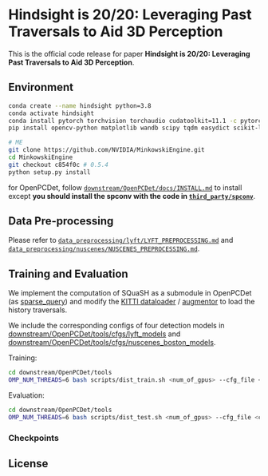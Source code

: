 # Hindsight is 20/20: Leveraging Past Traversals to Aid 3D Perception

This is the official code release for paper **Hindsight is 20/20: Leveraging Past Traversals to Aid 3D Perception**.

## Environment
```bash
conda create --name hindsight python=3.8
conda activate hindsight
conda install pytorch torchvision torchaudio cudatoolkit=11.1 -c pytorch -c nvidia
pip install opencv-python matplotlib wandb scipy tqdm easydict scikit-learn

# ME
git clone https://github.com/NVIDIA/MinkowskiEngine.git
cd MinkowskiEngine
git checkout c854f0c # 0.5.4
python setup.py install
```
for OpenPCDet, follow [`downstream/OpenPCDet/docs/INSTALL.md`](downstream/OpenPCDet/docs/INSTALL.md) to install except
**you should install the spconv with the code in [`third_party/spconv`](third_party/spconv)**.

## Data Pre-processing
Please refer to [`data_preprocessing/lyft/LYFT_PREPROCESSING.md`](data_preprocessing/lyft/LYFT_PREPROCESSING.md) and
[`data_preprocessing/nuscenes/NUSCENES_PREPROCESSING.md`](data_preprocessing/nuscenes/NUSCENES_PREPROCESSING.md).

## Training and Evaluation
We implement the computation of SQuaSH as a submodule in OpenPCDet (as [sparse_query](downstream/OpenPCDet/pcdet/models/history_query/sparse_query.py)) and modify the
[KITTI dataloader](downstream/OpenPCDet/pcdet/datasets/kitti/kitti_dataset.py) / [augmentor](downstream/OpenPCDet/pcdet/datasets/augmentor/data_augmentor.py) to load the history traversals.

We include the corresponding configs of four detection models in
[downstream/OpenPCDet/tools/cfgs/lyft_models](downstream/OpenPCDet/tools/cfgs/lyft_models)
and [downstream/OpenPCDet/tools/cfgs/nuscenes_boston_models](downstream/OpenPCDet/tools/cfgs/nuscenes_boston_models).

Training:
```bash
cd downstream/OpenPCDet/tools
OMP_NUM_THREADS=6 bash scripts/dist_train.sh <num_of_gpus> --cfg_file <cfg> --merge_all_iters_to_one_epoch --fix_random_seed
```

Evaluation:
```bash
cd downstream/OpenPCDet/tools
OMP_NUM_THREADS=6 bash scripts/dist_test.sh <num_of_gpus> --cfg_file <cfg> --ckpt <ckpt_path>
```

### Checkpoints

## License